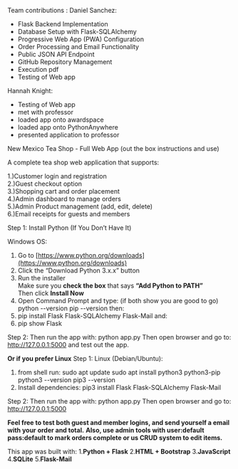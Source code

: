Team contributions :
Daniel Sanchez:
   - Flask Backend Implementation
   - Database Setup with Flask-SQLAlchemy
   - Progressive Web App (PWA) Configuration
   - Order Processing and Email Functionality
   - Public JSON API Endpoint
   - GitHub Repository Management
   - Execution pdf
   - Testing of Web app

Hannah Knight:
   - Testing of Web app
   - met with professor
   - loaded app onto awardspace
   - loaded app onto PythonAnywhere
   - presented application to professor

     
New Mexico Tea Shop - Full Web App (out the box instructions and use)

A complete tea shop web application that supports:

1.)Customer login and registration  
2.)Guest checkout option  
3.)Shopping cart and order placement  
4.)Admin dashboard to manage orders  
5.)Admin Product management (add, edit, delete)  
6.)Email receipts for guests and members



Step 1: Install Python (If You Don’t Have It)

Windows OS:
1. Go to [https://www.python.org/downloads](https://www.python.org/downloads)
2. Click the “Download Python 3.x.x” button
3. Run the installer  
   Make sure you **check the box** that says **“Add Python to PATH”**  
   Then click **Install Now**
4. Open Command Prompt and type: (if both show you are good to go)
   python --version
   pip --version
then:
5. pip install Flask Flask-SQLAlchemy Flask-Mail
and:
6. pip show Flask

Step 2:
Then run the app with: python app.py
Then open browser and go to: http://127.0.0.1:5000  and test out the app.

**Or if you prefer Linux**
Step 1:
Linux (Debian/Ubuntu):
1. from shell run:
   sudo apt update
   sudo apt install python3 python3-pip
   python3 --version
   pip3 --version
2. Install dependencies:
   pip3 install Flask Flask-SQLAlchemy Flask-Mail

Step 2:
Then run the app with: python app.py
Then open browser and go to: http://127.0.0.1:5000

**Feel free to test both guest and member logins, and send yourself a email with your order and total.**
**Also, use admin tools with user:default pass:default to mark orders complete or us CRUD system to edit items.**

This app was built with:
1.**Python + Flask**
2.**HTML + Bootstrap**
3.**JavaScript**
4.**SQLite**
5.**Flask-Mail**



